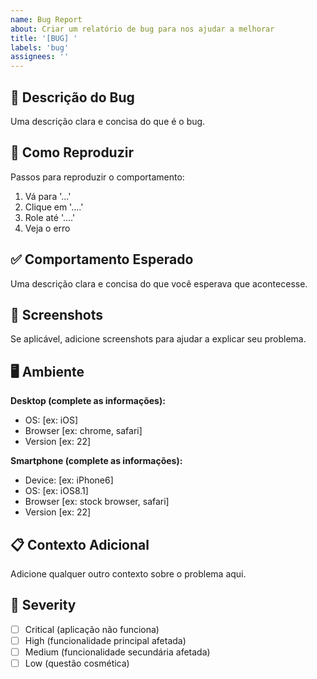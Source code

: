 ```yaml
---
name: Bug Report
about: Criar um relatório de bug para nos ajudar a melhorar
title: '[BUG] '
labels: 'bug'
assignees: ''
---
```


## 🐛 Descrição do Bug
Uma descrição clara e concisa do que é o bug.

## 🔄 Como Reproduzir
Passos para reproduzir o comportamento:
1. Vá para '...'
2. Clique em '....'
3. Role até '....'
4. Veja o erro

## ✅ Comportamento Esperado
Uma descrição clara e concisa do que você esperava que acontecesse.

## 📱 Screenshots
Se aplicável, adicione screenshots para ajudar a explicar seu problema.

## 🖥️ Ambiente
**Desktop (complete as informações):**
- OS: [ex: iOS]
- Browser [ex: chrome, safari]
- Version [ex: 22]

**Smartphone (complete as informações):**
- Device: [ex: iPhone6]
- OS: [ex: iOS8.1]
- Browser [ex: stock browser, safari]
- Version [ex: 22]

## 📋 Contexto Adicional
Adicione qualquer outro contexto sobre o problema aqui.

## 🎯 Severity
- [ ] Critical (aplicação não funciona)
- [ ] High (funcionalidade principal afetada)
- [ ] Medium (funcionalidade secundária afetada)
- [ ] Low (questão cosmética)